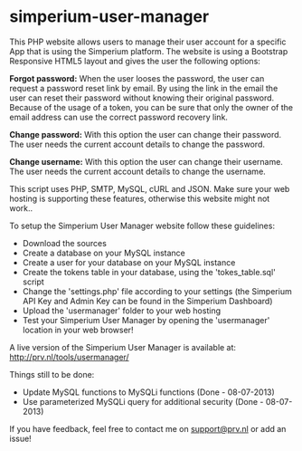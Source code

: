 simperium-user-manager
========================

This PHP website allows users to manage their user account for a specific App that is using the Simperium platform. The website is using a Bootstrap Responsive HTML5 layout and gives the user the following options:

<b>Forgot password:</b>
When the user looses the password, the user can request a password reset link by email. By using the link in the email the user can reset their password without knowing their original password. Because of the usage of a token, you can be sure that only the owner of the email address can use the correct password recovery link.

<b>Change password:</b>
With this option the user can change their password. The user needs the current account details to change the password.

<b>Change username:</b>
With this option the user can change their username. The user needs the current account details to change the username.

This script uses PHP, SMTP, MySQL, cURL and JSON. Make sure your web hosting is supporting these features, otherwise this website might not work..

To setup the Simperium User Manager website follow these guidelines:

* Download the sources
* Create a database on your MySQL instance
* Create a user for your database on your MySQL instance
* Create the tokens table in your database, using the 'tokes_table.sql' script
* Change the 'settings.php' file according to your settings (the Simperium API Key and Admin Key can be found in the Simperium Dashboard)
* Upload the 'usermanager' folder to your web hosting
* Test your Simperium User Manager by opening the 'usermanager' location in your web browser! 

A live version of the Simperium User Manager is available at: http://prv.nl/tools/usermanager/

Things still to be done:

* Update MySQL functions to MySQLi functions (Done - 08-07-2013)
* Use parameterized MySQLi query for additional security (Done - 08-07-2013)

If you have feedback, feel free to contact me on support@prv.nl or add an issue!
